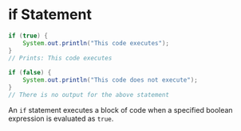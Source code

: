 # if Statement

```java
if (true) {
    System.out.println("This code executes");
}
// Prints: This code executes
 
if (false) {
    System.out.println("This code does not execute");
}
// There is no output for the above statement
```

An `if` statement executes a block of code when a specified boolean expression is evaluated as `true`.